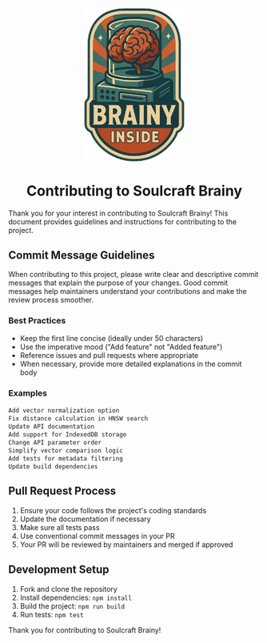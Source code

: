 <div align="center">
<img src="https://raw.githubusercontent.com/soulcraft-research/brainy/main/brainy.png" alt="Brainy Logo" width="200"/>

# Contributing to Soulcraft Brainy

</div>

Thank you for your interest in contributing to Soulcraft Brainy! This document provides guidelines and instructions for
contributing to the project.

## Commit Message Guidelines

When contributing to this project, please write clear and descriptive commit messages that explain the purpose of your
changes. Good commit messages help maintainers understand your contributions and make the review process smoother.

### Best Practices

- Keep the first line concise (ideally under 50 characters)
- Use the imperative mood ("Add feature" not "Added feature")
- Reference issues and pull requests where appropriate
- When necessary, provide more detailed explanations in the commit body

### Examples

```
Add vector normalization option
Fix distance calculation in HNSW search
Update API documentation
Add support for IndexedDB storage
Change API parameter order
Simplify vector comparison logic
Add tests for metadata filtering
Update build dependencies
```

## Pull Request Process

1. Ensure your code follows the project's coding standards
2. Update the documentation if necessary
3. Make sure all tests pass
4. Use conventional commit messages in your PR
5. Your PR will be reviewed by maintainers and merged if approved

## Development Setup

1. Fork and clone the repository
2. Install dependencies: `npm install`
3. Build the project: `npm run build`
4. Run tests: `npm test`

Thank you for contributing to Soulcraft Brainy!
